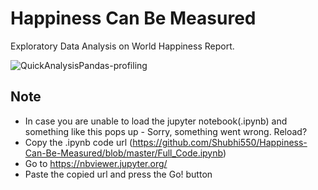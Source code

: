# Happiness Can Be Measured
Exploratory Data Analysis on World Happiness Report.

![QuickAnalysisPandas-profiling](https://user-images.githubusercontent.com/64209503/93249361-d057b300-f7ae-11ea-99c9-4d614446c5d5.gif)

## Note 
* In case you are unable to load the jupyter notebook(.ipynb) and something like this pops up - Sorry, something went wrong. Reload? 
* Copy the .ipynb code url (https://github.com/Shubhi550/Happiness-Can-Be-Measured/blob/master/Full_Code.ipynb)
* Go to https://nbviewer.jupyter.org/
* Paste the copied url and press the Go! button

